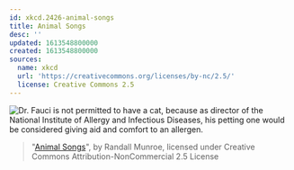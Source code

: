 ```yaml
---
id: xkcd.2426-animal-songs
title: Animal Songs
desc: ''
updated: 1613548800000
created: 1613548800000
sources:
  name: xkcd
  url: 'https://creativecommons.org/licenses/by-nc/2.5/'
  license: Creative Commons 2.5
---
```

![Dr. Fauci is not permitted to have a cat, because as director of the National Institute of Allergy and Infectious Diseases, his petting one would be considered giving aid and comfort to an allergen.](https://imgs.xkcd.com/comics/animal_songs.png)
> "[Animal Songs](https://xkcd.com/2426/)", by Randall Munroe, licensed under Creative Commons Attribution-NonCommercial 2.5 License
